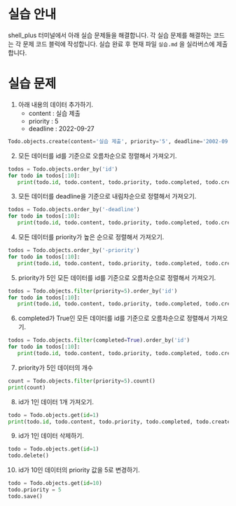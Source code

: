# 실습 안내

shell_plus 터미널에서 아래 실습 문제들을 해결합니다.
각 실습 문제를 해결하는 코드는 각 문제 코드 블럭에 작성합니다.
실습 완료 후 현재 파일 `실습.md` 을 실라버스에 제출합니다.

# 실습 문제

1. 아래 내용의 데이터 추가하기.
   - content : 실습 제출
   - priority : 5
   - deadline : 2022-09-27

```py
Todo.objects.create(content='실습 제출', priority='5', deadline='2002-09-27')
```

2. 모든 데이터를 id를 기준으로 오름차순으로 정렬해서 가져오기.

```py
todos = Todo.objects.order_by('id')
for todo in todos[:10]:
   print(todo.id, todo.content, todo.priority, todo.completed, todo.created_at, todo.deadline)
```

3. 모든 데이터를 deadline을 기준으로 내림차순으로 정렬해서 가져오기.

```py
todos = Todo.objects.order_by('-deadline')
for todo in todos[:10]:
   print(todo.id, todo.content, todo.priority, todo.completed, todo.created_at, todo.deadline)
```

4. 모든 데이터를 priority가 높은 순으로 정렬해서 가져오기.

```py
todos = Todo.objects.order_by('-priority')
for todo in todos[:10]:
   print(todo.id, todo.content, todo.priority, todo.completed, todo.created_at, todo.deadline)
```

5. priority가 5인 모든 데이터를 id를 기준으로 오름차순으로 정렬해서 가져오기.

```py
todos = Todo.objects.filter(priority=5).order_by('id')
for todo in todos[:10]:
   print(todo.id, todo.content, todo.priority, todo.completed, todo.created_at, todo.deadline)
```

6. completed가 True인 모든 데이터를 id를 기준으로 오름차순으로 정렬해서 가져오기.

```py
todos = Todo.objects.filter(completed=True).order_by('id')
for todo in todos[:10]:
   print(todo.id, todo.content, todo.priority, todo.completed, todo.created_at, todo.deadline)
```

7. priority가 5인 데이터의 개수

```py
count = Todo.objects.filter(priority=5).count()
print(count)
```

8. id가 1인 데이터 1개 가져오기.

```py
todo = Todo.objects.get(id=1)
print(todo.id, todo.content, todo.priority, todo.completed, todo.created_at, todo.deadline)
```

9. id가 1인 데이터 삭제하기.

```py
todo = Todo.objects.get(id=1)
todo.delete()
```

10. id가 10인 데이터의 priority 값을 5로 변경하기.

```py
todo = Todo.objects.get(id=10)
todo.priority = 5
todo.save()
```
